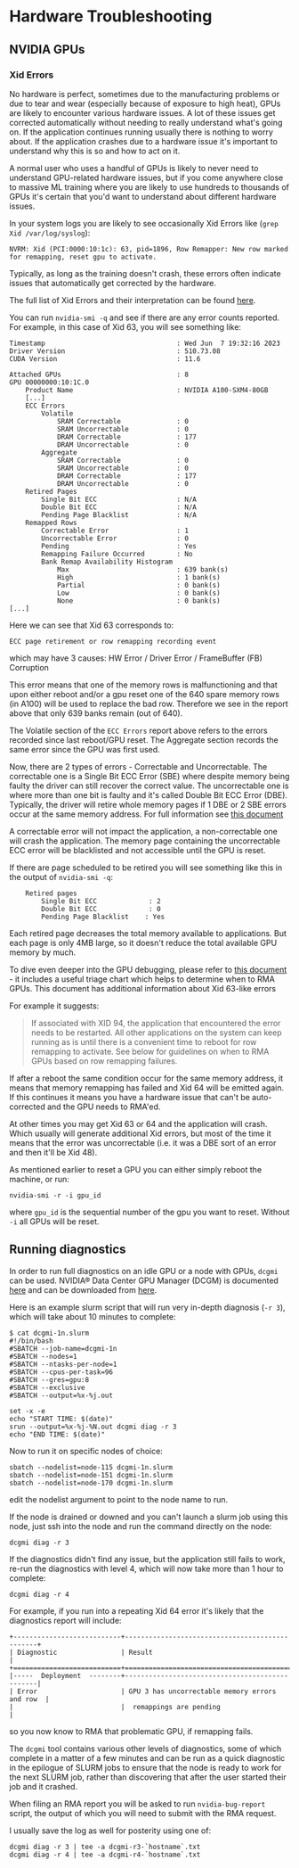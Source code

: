 # Hardware Troubleshooting

## NVIDIA GPUs

### Xid Errors

No hardware is perfect, sometimes due to the manufacturing problems or due to tear and wear (especially because of exposure to high heat), GPUs are likely to encounter various hardware issues. A lot of these issues get corrected automatically without needing to really understand what's going on. If the application continues running usually there is nothing to worry about. If the application crashes due to a hardware issue it's important to understand why this is so and how to act on it.

A normal user who uses a handful of GPUs is likely to never need to understand GPU-related hardware issues, but if you come anywhere close to massive ML training where you are likely to use hundreds to thousands of GPUs it's certain that you'd want to understand about different hardware issues.

In your system logs you are likely to see occasionally Xid Errors like (`grep Xid /var/log/syslog`):

```
NVRM: Xid (PCI:0000:10:1c): 63, pid=1896, Row Remapper: New row marked for remapping, reset gpu to activate.
```

Typically, as long as the training doesn't crash, these errors often indicate issues that automatically get corrected by the hardware.

The full list of Xid Errors and their interpretation can be found [here](https://docs.nvidia.com/deploy/xid-errors/index.html).

You can run `nvidia-smi -q` and see if there are any error counts reported. For example, in this case of Xid 63, you will see something like:

```
Timestamp                                 : Wed Jun  7 19:32:16 2023
Driver Version                            : 510.73.08
CUDA Version                              : 11.6

Attached GPUs                             : 8
GPU 00000000:10:1C.0
    Product Name                          : NVIDIA A100-SXM4-80GB
    [...]
    ECC Errors
        Volatile
            SRAM Correctable              : 0
            SRAM Uncorrectable            : 0
            DRAM Correctable              : 177
            DRAM Uncorrectable            : 0
        Aggregate
            SRAM Correctable              : 0
            SRAM Uncorrectable            : 0
            DRAM Correctable              : 177
            DRAM Uncorrectable            : 0
    Retired Pages
        Single Bit ECC                    : N/A
        Double Bit ECC                    : N/A
        Pending Page Blacklist            : N/A
    Remapped Rows
        Correctable Error                 : 1
        Uncorrectable Error               : 0
        Pending                           : Yes
        Remapping Failure Occurred        : No
        Bank Remap Availability Histogram
            Max                           : 639 bank(s)
            High                          : 1 bank(s)
            Partial                       : 0 bank(s)
            Low                           : 0 bank(s)
            None                          : 0 bank(s)
[...]
```

Here we can see that Xid 63 corresponds to:

```
ECC page retirement or row remapping recording event
```

which may have 3 causes: HW Error / Driver Error / FrameBuffer (FB) Corruption

This error means that one of the memory rows is malfunctioning and that upon either reboot and/or a gpu reset one of the 640 spare memory rows (in A100) will be used to replace the bad row. Therefore we see in the report above that only 639 banks remain (out of 640).

The Volatile section of the `ECC Errors` report above refers to the errors recorded since last reboot/GPU reset. The Aggregate section records the same error since the GPU was first used.

Now, there are 2 types of errors - Correctable and Uncorrectable. The correctable one is a Single Bit ECC Error (SBE) where despite memory being faulty the driver can still recover the correct value. The uncorrectable one is where more than one bit is faulty and it's called Double Bit ECC Error (DBE). Typically, the driver will retire whole memory pages if 1 DBE or 2 SBE errors occur at the same memory address. For full information see [this document](https://docs.nvidia.com/deploy/dynamic-page-retirement/index.html)

A correctable error will not impact the application, a non-correctable one will crash the application. The memory page containing the uncorrectable ECC error will be blacklisted and not accessible until the GPU is reset.

If there are page scheduled to be retired you will see something like this in the output of `nvidia-smi -q`:

```
    Retired pages
        Single Bit ECC             : 2
        Double Bit ECC             : 0
        Pending Page Blacklist    : Yes
```

Each retired page decreases the total memory available to applications. But each page is only 4MB large, so it doesn't reduce the total available GPU memory by much.

To dive even deeper into the GPU debugging, please refer to [this document](https://docs.nvidia.com/deploy/gpu-debug-guidelines/index.html) - it includes a useful triage chart which helps to determine when to RMA GPUs. This document has additional information about Xid 63-like errors

For example it suggests:

> If associated with XID 94, the application that encountered the error needs to be restarted. All other applications on the system can keep running as is until there is a convenient time to reboot for row remapping to activate.
> See below for guidelines on when to RMA GPUs based on row remapping failures.

If after a reboot the same condition occur for the same memory address, it means that memory remapping has failed and Xid 64 will be emitted again. If this continues it means you have a hardware issue that can't be auto-corrected and the GPU needs to RMA'ed.

At other times you may get Xid 63 or 64 and the application will crash. Which usually will generate additional Xid errors, but most of the time it means that the error was uncorrectable (i.e. it was a DBE sort of an error and then it'll be Xid 48).

As mentioned earlier to reset a GPU you can either simply reboot the machine, or run:

```
nvidia-smi -r -i gpu_id
```

where `gpu_id` is the sequential number of the gpu you want to reset. Without `-i` all GPUs will be reset.

## Running diagnostics

In order to run full diagnostics on an idle GPU or a node with GPUs, `dcgmi` can be used. NVIDIA® Data Center GPU Manager (DCGM) is documented [here](https://docs.nvidia.com/datacenter/dcgm/latest/user-guide/index.html) and can be downloaded from [here](https://github.com/NVIDIA/DCGM#quickstart).

Here is an example slurm script that will run very in-depth diagnosis (`-r 3`), which will take about 10 minutes to complete:

```
$ cat dcgmi-1n.slurm
#!/bin/bash
#SBATCH --job-name=dcgmi-1n
#SBATCH --nodes=1
#SBATCH --ntasks-per-node=1
#SBATCH --cpus-per-task=96
#SBATCH --gres=gpu:8
#SBATCH --exclusive
#SBATCH --output=%x-%j.out

set -x -e
echo "START TIME: $(date)"
srun --output=%x-%j-%N.out dcgmi diag -r 3
echo "END TIME: $(date)"
```

Now to run it on specific nodes of choice:
```
sbatch --nodelist=node-115 dcgmi-1n.slurm
sbatch --nodelist=node-151 dcgmi-1n.slurm
sbatch --nodelist=node-170 dcgmi-1n.slurm
```
edit the nodelist argument to point to the node name to run.

If the node is drained or downed and you can't launch a slurm job using this node, just ssh into the node and run the command directly on the node:
```
dcgmi diag -r 3
```
If the diagnostics didn't find any issue, but the application still fails to work, re-run the diagnostics with level 4, which will now take more than 1 hour to complete:
```
dcgmi diag -r 4
```


For example, if you run into a repeating Xid 64 error it's likely that the diagnostics report will include:

```
+---------------------------+------------------------------------------------+
| Diagnostic                | Result                                         |
+===========================+================================================+
|-----  Deployment  --------+------------------------------------------------|
| Error                     | GPU 3 has uncorrectable memory errors and row  |
|                           |  remappings are pending                        |
```

so you now know to RMA that problematic GPU, if remapping fails.

The `dcgmi` tool contains various other levels of diagnostics, some of which complete in a matter of a few minutes and can be run as a quick diagnostic in the epilogue of SLURM jobs to ensure that the node is ready to work for the next SLURM job, rather than discovering that after the user started their job and it crashed.

When filing an RMA report you will be asked to run `nvidia-bug-report` script, the output of which you will need to submit with the RMA request.

I usually save the log as well for posterity using one of:
```
dcgmi diag -r 3 | tee -a dcgmi-r3-`hostname`.txt
dcgmi diag -r 4 | tee -a dcgmi-r4-`hostname`.txt
```
